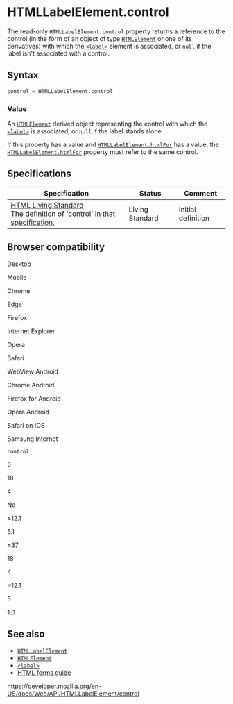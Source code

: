 # HTMLLabelElement.control

The read-only `HTMLLabelElement.control` property returns a reference to the control (in the form of an object of type [`HTMLElement`](../htmlelement) or one of its derivatives) with which the [`<label>`](https://developer.mozilla.org/en-US/docs/Web/HTML/Element/label) element is associated, or `null` if the label isn't associated with a control.

## Syntax

    control = HTMLLabelElement.control

### Value

An [`HTMLElement`](../htmlelement) derived object representing the control with which the [`<label>`](https://developer.mozilla.org/en-US/docs/Web/HTML/Element/label) is associated, or `null` if the label stands alone.

If this property has a value and [`HTMLLabelElement.htmlFor`](htmlfor) has a value, the [`HTMLLabelElement.htmlFor`](htmlfor) property must refer to the same control.

## Specifications

<table><thead><tr class="header"><th>Specification</th><th>Status</th><th>Comment</th></tr></thead><tbody><tr class="odd"><td><a href="https://html.spec.whatwg.org/multipage/forms.html#dom-label-control">HTML Living Standard<br />
<span class="small">The definition of 'control' in that specification.</span></a></td><td><span class="spec-living">Living Standard</span></td><td>Initial definition</td></tr></tbody></table>

## Browser compatibility

Desktop

Mobile

Chrome

Edge

Firefox

Internet Explorer

Opera

Safari

WebView Android

Chrome Android

Firefox for Android

Opera Android

Safari on IOS

Samsung Internet

`control`

6

18

4

No

≤12.1

5.1

≤37

18

4

≤12.1

5

1.0

## See also

- [`HTMLLabelElement`](../htmllabelelement)
- [`HTMLElement`](../htmlelement)
- [`<label>`](https://developer.mozilla.org/en-US/docs/Web/HTML/Element/label)
- [HTML forms guide](https://developer.mozilla.org/en-US/docs/Learn/Forms)

<a href="https://developer.mozilla.org/en-US/docs/Web/API/HTMLLabelElement/control" class="_attribution-link">https://developer.mozilla.org/en-US/docs/Web/API/HTMLLabelElement/control</a>
